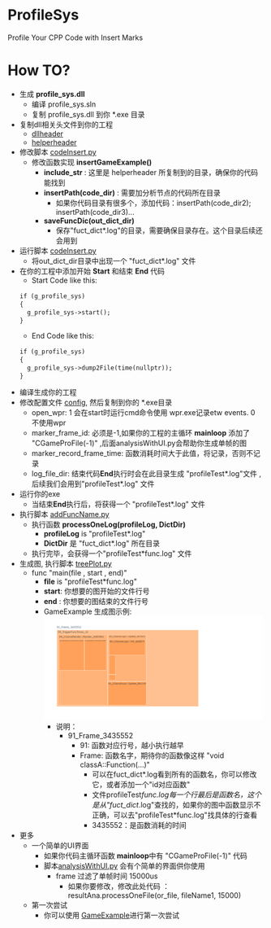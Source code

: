 # ProfileSys
 Profile Your CPP Code with Insert Marks

# How TO?
- 生成 **profile_sys.dll**
  - 编译 profile_sys.sln
  - 复制 profile_sys.dll 到你 *.exe 目录
- 复制dll相关头文件到你的工程
  - [dllheader](./Profile/profile_sys/include/game_profile_sys.h)
  - [helperheader](./Profile/profile_sys/include/game_profile_sys_helper.h)
- 修改脚本 [codeInsert.py](./Profile/tools/codeInsert.py)
  - 修改函数实现 **insertGameExample()**
    - **include_str** : 这里是 helperheader 所复制到的目录，确保你的代码能找到
    - **insertPath(code_dir)** : 需要加分析节点的代码所在目录
      - 如果你代码目录有很多个，添加代码：insertPath(code_dir2); insertPath(code_dir3)...
    - **saveFuncDic(out_dict_dir)**
      -  保存"fuct_dict*.log"的目录，需要确保目录存在。这个目录后续还会用到
 -  运行脚本 [codeInsert.py](./Profile/tools/codeInsert.py)
    -  将out_dict_dir目录中出现一个 "fuct_dict*.log" 文件
 -  在你的工程中添加开始 **Start** 和结束 **End** 代码
    -  Start Code like this:
    ```
    if (g_profile_sys)
    {
      g_profile_sys->start();
    }
    ```
    -  End Code like this:
    ```
    if (g_profile_sys)
    {
      g_profile_sys->dump2File(time(nullptr));
    }
    ```
 -  编译生成你的工程
 -  修改配置文件 [config](./Profile/profile_sys/game_profile_sys.xml), 然后复制到你的 *.exe目录
    -  open_wpr: 1 会在start时运行cmd命令使用 wpr.exe记录etw events. 0 不使用wpr
    -  marker_frame_id: 必须是-1,如果你的工程的主循环 **mainloop** 添加了 "CGameProFile(-1)" ,后面analysisWithUI.py会帮助你生成单帧的图
    -  marker_record_frame_time: 函数消耗时间大于此值，将记录，否则不记录
    -  log_file_dir: 结束代码**End**执行时会在此目录生成 "profileTest*.log"文件 , 后续我们会用到"profileTest*.log" 文件
 -  运行你的exe
    - 当结束**End**执行后，将获得一个 "profileTest*.log" 文件
- 执行脚本 [addFuncName.py](./Profile/tools/addFuncName.py)
  - 执行函数 **processOneLog(profileLog, DictDir)**
    - **profileLog** is "profileTest*.log"
    - **DictDir** 是 "fuct_dict*.log" 所在目录
  - 执行完毕，会获得一个"profileTest*func.log" 文件
- 生成图, 执行脚本 [treePlot.py](./Profile/tools/treePlot.py)
  - func "main(file , start , end)"
    - **file** is "profileTest*func.log"
    - **start**: 你想要的图开始的文件行号
    - **end** : 你想要的图结束的文件行号
    - GameExample 生成图示例:
    ![Img](./Profile/profile_sys/examples/GameExample/newplot.png "1")
      - 说明：
        - 91_Frame_3435552
          - 91: 函数对应行号，越小执行越早
          - Frame: 函数名字，期待你的函数像这样 "void classA::Function(...)"
            - 可以在fuct_dict*.log看到所有的函数名，你可以修改它，或者添加一个"id对应函数"
            - 文件profileTest*func.log每一个行最后是函数名，这个是从"fuct_dict*.log"查找的，如果你的图中函数显示不正确，可以去"profileTest*func.log"找具体的行查看
            - 3435552：是函数消耗的时间
- 更多
  - 一个简单的UI界面
    - 如果你代码主循环函数 **mainloop**中有 "CGameProFile(-1)" 代码
    - 脚本[analysisWithUI.py](./Profile/tools/analysisWithUI.py) 会有个简单的界面供你使用
      - frame 过滤了单帧时间 15000us
        - 如果你要修改，修改此处代码 ：resultAna.processOneFile(or_file, fileName1, 15000)
  - 第一次尝试
    - 你可以使用 [GameExample](./Profile/profile_sys/examples/GameExample/GameExample.sln)进行第一次尝试